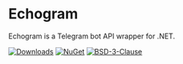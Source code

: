 # Echogram

Echogram is a Telegram bot API wrapper for .NET.

[![Downloads](https://img.shields.io/nuget/dt/Echogram.svg)](https://www.nuget.org/packages/Echogram)
[![NuGet](https://img.shields.io/nuget/v/Echogram.svg)](https://www.nuget.org/packages/Echogram#versions-body-tab)
[![BSD-3-Clause](https://img.shields.io/badge/license-BSD--3--Clause-blue.svg)](https://github.com/vborovikov/echo/blob/main/LICENSE)
